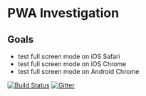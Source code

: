 # PWA Investigation

## Goals
- test full screen mode on iOS Safari
- test full screen mode on iOS Chrome
- test full screen mode on Android Chrome


[![Build Status](https://travis-ci.org/mykhailo-petrenko/angular-starter.svg?branch=master)](https://travis-ci.org/mykhailo-petrenko/angular-starter)
[![Gitter](https://badges.gitter.im/AngularJS-Starter/Lobby.svg)](https://gitter.im/AngularJS-Starter/Lobby?utm_source=badge&utm_medium=badge&utm_campaign=pr-badge&utm_content=badge)